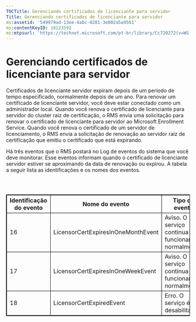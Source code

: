 ```yaml
---
TOCTitle: Gerenciando certificados de licenciante para servidor
Title: Gerenciando certificados de licenciante para servidor
ms:assetid: '549979ad-13ee-4abc-8281-3e002a5a9561'
ms:contentKeyID: 18123592
ms:mtpsurl: 'https://technet.microsoft.com/pt-br/library/Cc720272(v=WS.10)'
---
```


Gerenciando certificados de licenciante para servidor
=====================================================

Certificados de licenciante servidor expiram depois de um período de tempo especificado, normalmente depois de um ano. Para renovar um certificado de licenciante servidor, você deve estar conectado como um administrador local. Quando você renova o certificado de licenciante para servidor do cluster raiz de certificação, o RMS envia uma solicitação para renovar o certificado de licenciante para servidor ao Microsoft Enrollment Service. Quando você renova o certificado de um servidor de licenciamento, o RMS envia a solicitação de renovação ao servidor raiz de certificação que emitiu o certificado que está expirando.

Há três eventos que o RMS postará no Log de eventos do sistema que você deve monitorar. Esse eventos informam quando o certificado de licenciante servidor estiver se aproximando da data de renovação ou expirou. A tabela a seguir lista as identificações e os nomes dos eventos.

###  

 
<table style="border:1px solid black;">
<colgroup>
<col width="33%" />
<col width="33%" />
<col width="33%" />
</colgroup>
<thead>
<tr class="header">
<th style="border:1px solid black;" >Identificação do evento</th>
<th style="border:1px solid black;" >Nome do evento</th>
<th style="border:1px solid black;" >Tipo do evento</th>
</tr>
</thead>
<tbody>
<tr class="odd">
<td style="border:1px solid black;">16</td>
<td style="border:1px solid black;">LicensorCertExpiresInOneMonthEvent</td>
<td style="border:1px solid black;">Aviso. O serviço continua a funcionar normalmente.</td>
</tr>
<tr class="even">
<td style="border:1px solid black;">17</td>
<td style="border:1px solid black;">LicensorCertExpiresInOneWeekEvent</td>
<td style="border:1px solid black;">Aviso. O serviço continua a funcionar normalmente.</td>
</tr>
<tr class="odd">
<td style="border:1px solid black;">18</td>
<td style="border:1px solid black;">LicensorCertExpiredEvent</td>
<td style="border:1px solid black;">Erro. O serviço é desabilitado.</td>
</tr>
</tbody>
</table>

